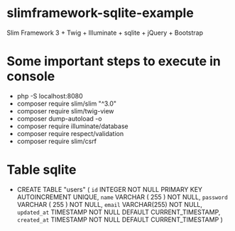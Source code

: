 # slimframework-sqlite-example
Slim Framework 3 + Twig + Illuminate + sqlite + jQuery + Bootstrap

# Some important steps to execute in console
* php -S localhost:8080
* composer require slim/slim "^3.0"
* composer require slim/twig-view
* composer dump-autoload -o
* composer require illuminate/database
* composer require respect/validation
* composer require slim/csrf

# Table sqlite
* CREATE TABLE "users" ( `id` INTEGER NOT NULL PRIMARY KEY AUTOINCREMENT UNIQUE, `name` VARCHAR ( 255 ) NOT NULL, `password` VARCHAR ( 255 ) NOT NULL, `email` VARCHAR(255) NOT NULL, `updated_at` TIMESTAMP NOT NULL DEFAULT CURRENT_TIMESTAMP, `created_at` TIMESTAMP NOT NULL DEFAULT CURRENT_TIMESTAMP )